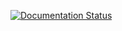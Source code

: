 [![Documentation Status](https://readthedocs.org/projects/serhatcelik/badge/?version=latest)](https://serhatcelik.readthedocs.io/?badge=latest)
